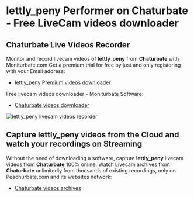# lettly_peny Performer on Chaturbate - Free LiveCam videos downloader

## Chaturbate Live Videos Recorder

Monitor and record livecam videos of **lettly_peny** from **Chaturbate** with Moniturbate.com
Get a premium trial for free by just and only registering with your Email address:
* [lettly_peny Premium videos downloader](https://moniturbate.com/request-demo-licence-key.html)

Free livecam videos downloader - Moniturbate Software:
* [Chaturbate videos downloader](https://moniturbate.com/moniturbate-download-software.html)

![lettly_peny livecam videos recorder](https://peachurnet.com/templates/moniturbate-software.png)


## Capture lettly_peny videos from the Cloud and watch your recordings on Streaming

Without the need of downloading a software, capture **lettly_peny** livecam videos from **Chaturbate** 100% online.
Watch Livecam archives from **Chaturbate** unlimitedly from thousands of existing recordings, only on Peachurbate.com and its websites network:
* [Chaturbate videos archives](https://peachurnet.com/)